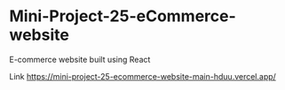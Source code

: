 # Mini-Project-25-eCommerce-website
E-commerce website built using React


Link https://mini-project-25-ecommerce-website-main-hduu.vercel.app/
